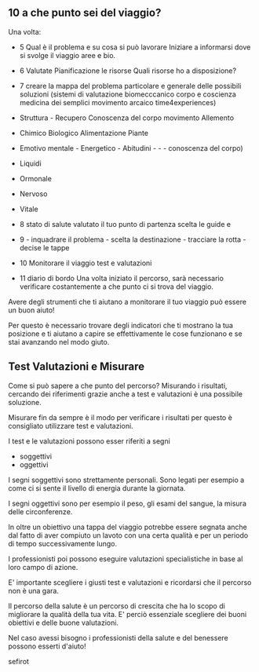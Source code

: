 ## 10 a che punto sei del viaggio? 

Una volta:

- 5 Qual è il problema e su cosa si può lavorare 
Iniziare a informarsi dove si svolge il viaggio aree e bio.
- 6 Valutate  Pianificazione   le risorse Quali risorse ho a disposizione? 
- 7 creare la mappa del problema particolare e generale delle possibili soluzioni (sistemi di valutazione biomecccanico corpo e coscienza medicina dei semplici movimento arcaico time4experiences)
- Struttura - Recupero Conoscenza del corpo movimento Allemento
-  Chimico Biologico Alimentazione  Piante
- Emotivo mentale - Energetico - Abitudini -  -  - conoscenza del corpo)
- Liquidi
- Ormonale
- Nervoso
- Vitale

- 8 stato di salute valutato il tuo punto di partenza scelta le guide e 
- 9 - inquadrare il problema -  scelta la destinazione - tracciare la rotta - decise le tappe  
- 10 Monitorare il viaggio test e valutazioni
- 11 diario di bordo
Una volta iniziato il percorso,  sarà  necessario verificare costantemente a che punto ci si trova del viaggio.

Avere degli strumenti che ti aiutano a monitorare il tuo viaggio può essere un buon aiuto! 

Per questo è necessario trovare degli indicatori che ti mostrano la tua posizione e ti aiutano a capire se effettivamente le cose funzionano e se stai avanzando nel modo giuto.

## Test Valutazioni e Misurare

Come si può sapere a che punto del percorso?  Misurando i risultati, cercando dei riferimenti grazie anche a test e valutazioni è una possibile soluzione.
 
Misurare fin da sempre è il modo per verificare i risultati per questo è consigliato utilizzare test e valutazioni.

I test e le valutazioni possono esser riferiti a segni
 - soggettivi 
 - oggettivi

I segni soggettivi sono strettamente personali.
Sono legati per esempio a come ci si sente il livello di energia durante la giornata.

I segni oggettivi sono per esempio il peso, gli esami del sangue, la misura delle circonferenze.

In oltre un obiettivo una tappa del viaggio potrebbe essere segnata anche dal fatto di aver compiuto un lavoto con una certa qualità e per un periodo di tempo successivamente lungo.

I professionisti poi possono eseguire valutazioni specialistiche in base al loro campo di azione.

E' importante scegliere i giusti test e valutazioni e ricordarsi che il percorso non è una gara. 

Il percorso della salute è un percorso di crescita che ha lo scopo di migliorare la qualità della tua vita. E' perciò essenziale scegliere dei buoni obiettivi e delle buone valutazioni.

Nel caso avessi bisogno i professionisti della salute e del benessere possono esserti d'aiuto!







sefirot
<!--stackedit_data:
eyJoaXN0b3J5IjpbNzI5ODg1NzA5LDQxMzQ4NDUxMCwtNzg0Nj
A1MzE5LC01ODY5NTAwODcsMTQ0NTM4NjEyLDE3NzQ5MjYxOTQs
MTY0MjgzMDkyNCwxMDE1ODA1NjQwXX0=
-->